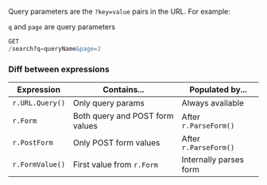 Query parameters are the `?key=value` pairs in the URL. For example:

`q` and `page` are query parameters

```sql
GET
/search?q=queryName&page=2
```

### Diff between expressions

| Expression      | Contains...                     | Populated by...        |
|-----------------|---------------------------------|------------------------|
| `r.URL.Query()` | Only query params               | Always available       |
| `r.Form`        | Both query and POST form values | After `r.ParseForm()`  |
| `r.PostForm`    | Only POST form values           | After `r.ParseForm()`  |
| `r.FormValue()` | First value from `r.Form`       | Internally parses form |
